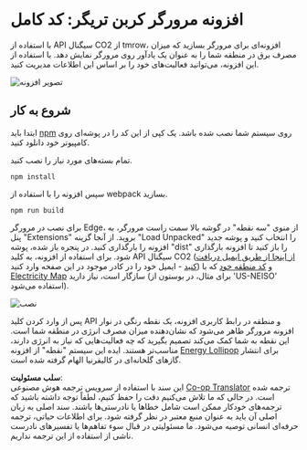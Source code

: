 <!--
CO_OP_TRANSLATOR_METADATA:
{
  "original_hash": "3f5e6821e0febccfc5d05e7c944d9e3d",
  "translation_date": "2025-08-24T13:25:23+00:00",
  "source_file": "5-browser-extension/solution/translation/README.ja.md",
  "language_code": "fa"
}
-->
# افزونه مرورگر کربن تریگر: کد کامل

با استفاده از API سیگنال CO2 از tmrow، افزونه‌ای برای مرورگر بسازید که میزان مصرف برق در منطقه شما را به عنوان یک یادآور روی مرورگر نمایش دهد. با استفاده از این افزونه، می‌توانید فعالیت‌های خود را بر اساس این اطلاعات مدیریت کنید.

![تصویر افزونه](../../../../../5-browser-extension/extension-screenshot.png)

## شروع به کار

ابتدا باید [npm](https://npmjs.com) روی سیستم شما نصب شده باشد. یک کپی از این کد را در پوشه‌ای روی کامپیوتر خود دانلود کنید.

تمام بسته‌های مورد نیاز را نصب کنید.

```
npm install
```

سپس افزونه را با استفاده از webpack بسازید.

```
npm run build
```

برای نصب در مرورگر Edge، از منوی "سه نقطه" در گوشه بالا سمت راست مرورگر، به پنل "Extensions" بروید. از آنجا گزینه "Load Unpacked" را انتخاب کنید و پوشه جدید افزونه را بارگذاری کنید. در پنجره باز شده، پوشه "dist" را باز کنید تا افزونه بارگذاری شود. برای استفاده از افزونه، به کلید API سیگنال CO2 ([از اینجا از طریق ایمیل دریافت کنید](https://www.co2signal.com/) - ایمیل خود را در کادر موجود در این صفحه وارد کنید) و [کد منطقه خود](http://api.electricitymap.org/v3/zones) که با [Electricity Map](https://www.electricitymap.org/map) سازگار است، نیاز دارید (برای مثال، در بوستون از 'US-NEISO' استفاده می‌شود).

![نصب](../../../../../5-browser-extension/install-on-edge.png)

پس از وارد کردن کلید API و منطقه در رابط کاربری افزونه، یک نقطه رنگی در نوار افزونه مرورگر ظاهر می‌شود که نشان‌دهنده میزان مصرف انرژی در منطقه شما است. این نقطه به شما کمک می‌کند تصمیم بگیرید که چه فعالیت‌هایی که نیاز به انرژی دارند، مناسب‌تر هستند. ایده این سیستم "نقطه" از افزونه [Energy Lollipop](https://energylollipop.com/) برای انتشار گازهای گلخانه‌ای در کالیفرنیا الهام گرفته شده است.

**سلب مسئولیت**:  
این سند با استفاده از سرویس ترجمه هوش مصنوعی [Co-op Translator](https://github.com/Azure/co-op-translator) ترجمه شده است. در حالی که ما تلاش می‌کنیم دقت را حفظ کنیم، لطفاً توجه داشته باشید که ترجمه‌های خودکار ممکن است شامل خطاها یا نادرستی‌ها باشند. سند اصلی به زبان اصلی آن باید به عنوان منبع معتبر در نظر گرفته شود. برای اطلاعات حیاتی، ترجمه حرفه‌ای انسانی توصیه می‌شود. ما مسئولیتی در قبال سوء تفاهم‌ها یا تفسیرهای نادرست ناشی از استفاده از این ترجمه نداریم.